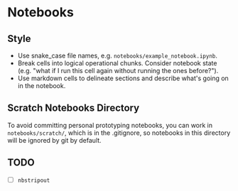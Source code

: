 # Notebooks

## Style
- Use snake_case file names, e.g. `notebooks/example_notebook.ipynb`.
- Break cells into logical operational chunks. Consider notebook state (e.g. "what if I run this cell again without running the ones before?").
- Use markdown cells to delineate sections and describe what's going on in the notebook.

## Scratch Notebooks Directory
To avoid committing personal prototyping notebooks, you can work in `notebooks/scratch/`, which is in the .gitignore, so notebooks in this directory will be ignored by git by default.

## TODO
- [ ] `nbstripout`
